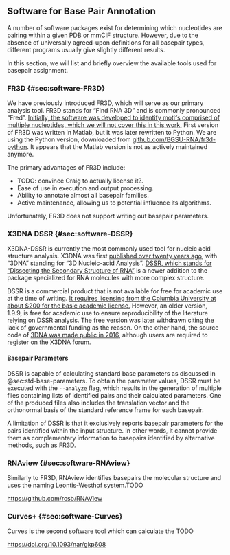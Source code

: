 ## Software for Base Pair Annotation

A number of software packages exist for determining which nucleotides are pairing within a given PDB or mmCIF structure.
However, due to the absence of universally agreed-upon definitions for all basepair types, different programs usually give slightly different results.
<!-- The differences are mostly constrained to non-typical basepairs and near  -->

In this section, we will list and briefly overview the available tools used for basepair assignment.


### FR3D {#sec:software-FR3D}

We have previously introduced FR3D, which will serve as our primary analysis tool.
FR3D stands for “Find RNA 3D” and is commonly pronounced “Fred”.
[Initially, the software was developed to identify motifs comprised of multiple nucleotides, which we will not cover this in this work.](https://www.bgsu.edu/research/rna/software/fr3d.html)
First version of FR3D was written in Matlab, but it was later rewritten to Python.
We are using the Python version, downloaded from [github.com/BGSU-RNA/fr3d-python](https://github.com/BGSU-RNA/fr3d-python).
It appears that the Matlab version is not as actively maintained anymore.


The primary advantages of FR3D include:

<!-- * It is freely available including the source code. -->
* TODO: convince Craig to actually license it?.
* Ease of use in execution and output processing.
* Ability to annotate almost all basepair families.
* Active maintenance, allowing us to potential influence its algorithms.

Unfortunately, FR3D does not support writing out basepair parameters.

### X3DNA DSSR {#sec:software-DSSR}

X3DNA-DSSR is currently the most commonly used tool for nucleic acid structure analysis.
X3DNA was first [published over twenty years ago](https://doi.org/10.1093/nar/gkg680), with “3DNA” standing for “3D Nucleic-acid Analysis”.
[DSSR, which stands for “Dissecting the Secondary Structure of RNA”](https://doi.org/10.1093/nar/gkv716) is a newer addition to the package specialized for RNA molecules with more complex structure.

DSSR is a commercial product that is not available for free for academic use at the time of writing.
[It requires licensing from the Columbia University at about \$200 for the basic academic license.](https://inventions.techventures.columbia.edu/technologies/dssr-an-integrated--CU20391)
However, an older version, 1.9.9, is free for academic use to ensure reproducibility of the literature relying on DSSR analysis.
The free version was later withdrawn citing the lack of governmental funding as the reason.
On the other hand, the source code of [3DNA was made public in 2016](https://x3dna.org/highlights/3dna-c-source-code-is-available), although users are required to register on the X3DNA forum.

#### Basepair Parameters

DSSR is capable of calculating standard base parameters as discussed in @sec:std-base-parameters.
To obtain the parameter values, DSSR must be executed with the `--analyze` flag, which results in the generation of multiple files containing lists of identified pairs and their calculated parameters.
One of the produced files also includes the translation vector and the orthonormal basis of the standard reference frame for each basepair.

A limitation of DSSR is that it exclusively reports basepair parameters for the pairs identified within the input structure.
In other words, it cannot provide them as complementary information to basepairs identified by alternative methods, such as FR3D.


### RNAview {#sec:software-RNAview}

Similarly to FR3D, RNAview identifies basepairs the molecular structure and uses the naming Leontis-Westhof system.TODO

<https://github.com/rcsb/RNAView>


### Curves+ {#sec:software-Curves}

Curves is the second software tool which can calculate the TODO

<https://doi.org/10.1093/nar/gkp608>
